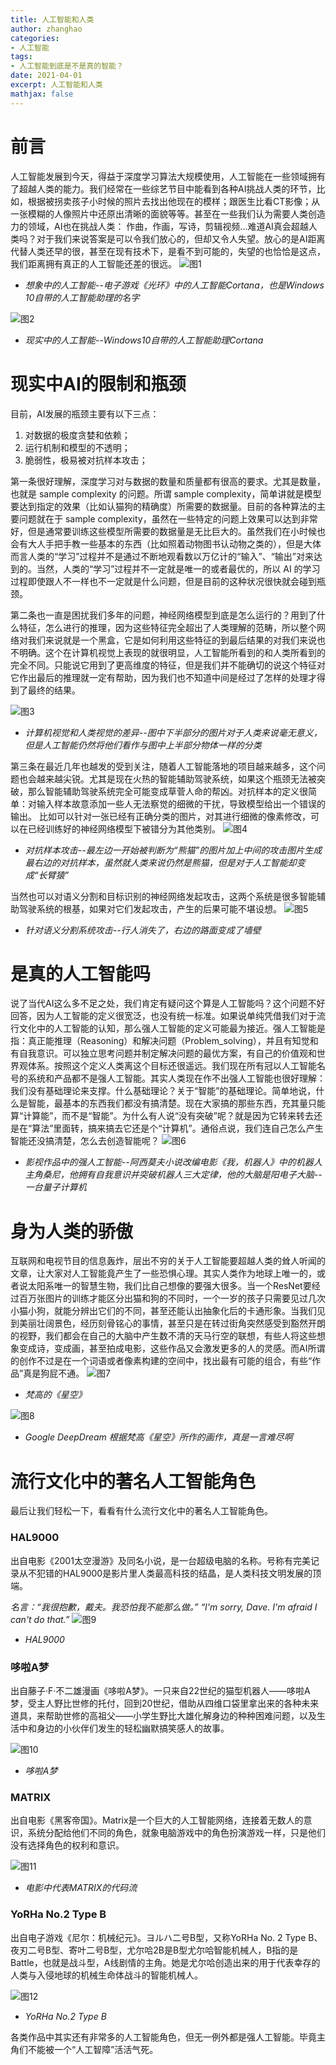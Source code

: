 ```yaml
---
title: 人工智能和人类
author: zhanghao
categories:
- 人工智能
tags: 
- 人工智能到底是不是真的智能？ 
date: 2021-04-01 
excerpt: 人工智能和人类
mathjax: false
---
```


<script type="text/x-mathjax-config">
    MathJax.Hub.Config({
    "HTML-CSS": { 
        preferredFont: "TeX", 
        availableFonts: ["STIX","TeX"], 
        linebreaks: { automatic:true }, 
        EqnChunk: (MathJax.Hub.Browser.isMobile ? 10 : 50) 
    },
    tex2jax: { 
        inlineMath: [ ["$", "$"], ["\\(","\\)"] ], 
        processEscapes: true, 
        ignoreClass: "tex2jax_ignore|dno",
        skipTags: ['script', 'noscript', 'style', 'textarea', 'pre', 'code']
    },
    TeX: {  
        equationNumbers: { autoNumber: "AMS" },
        noUndefined: { attributes: { mathcolor: "red", mathbackground: "#FFEEEE", mathsize: "90%" } }, 
        Macros: { href: "{}" } 
    },
    messageStyle: "none"
    }); 
</script>
<!-- 给MathJax元素添加has-jax class -->
<script type="text/x-mathjax-config">
    MathJax.Hub.Queue(function() {
        var all = MathJax.Hub.getAllJax(), i;
        for(i=0; i < all.length; i += 1) {
            all[i].SourceElement().parentNode.className += ' has-jax';
        }
    });
</script>
<!-- 通过连接CDN加载MathJax的js代码 -->
<script type="text/javascript" async
  src="https://cdnjs.cloudflare.com/ajax/libs/mathjax/2.7.1/MathJax.js?config=TeX-MML-AM_CHTML">
</script>

# 前言
人工智能发展到今天，得益于深度学习算法大规模使用，人工智能在一些领域拥有了超越人类的能力。我们经常在一些综艺节目中能看到各种AI挑战人类的环节，比如，根据被拐卖孩子小时候的照片去找出他现在的模样；跟医生比看CT影像；从一张模糊的人像照片中还原出清晰的面貌等等。甚至在一些我们认为需要人类创造力的领域，AI也在挑战人类： 作曲，作画，写诗，剪辑视频...难道AI真会超越人类吗？对于我们来说答案是可以令我们放心的，但却又令人失望。放心的是AI距离代替人类还早的很，甚至在现有技术下，是看不到可能的，失望的也恰恰是这点，我们距离拥有真正的人工智能还差的很远。
![图1](/pic/zhanghao/AI&Human/1.png)
* *想象中的人工智能--电子游戏《光环》中的人工智能Cortana，也是Windows 10自带的人工智能助理的名字*

![图2](/pic/zhanghao/AI&Human/2.png)
* *现实中的人工智能--Windows10自带的人工智能助理Cortana*

# 现实中AI的限制和瓶颈
目前，AI发展的瓶颈主要有以下三点：

1. 对数据的极度贪婪和依赖；
2. 运行机制和模型的不透明；
3. 脆弱性，极易被对抗样本攻击；

第一条很好理解，深度学习对与数据的数量和质量都有很高的要求。尤其是数量，也就是 sample complexity 的问题。所谓 sample complexity，简单讲就是模型要达到指定的效果（比如认猫狗的精确度）所需要的数据量。目前的各种算法的主要问题就在于 sample complexity，虽然在一些特定的问题上效果可以达到非常好，但是通常要训练这些模型所需要的数据量是无比巨大的。虽然我们在小时候也会有大人手把手教一些基本的东西（比如照着动物图书认动物之类的），但是大体而言人类的“学习”过程并不是通过不断地观看数以万亿计的“输入”、“输出”对来达到的。当然，人类的“学习”过程并不一定就是唯一的或者最优的，所以 AI 的学习过程即使跟人不一样也不一定就是什么问题，但是目前的这种状况很快就会碰到瓶颈。

第二条也一直是困扰我们多年的问题，神经网络模型到底是怎么运行的？用到了什么特征，怎么进行的推理，因为这些特征完全超出了人类理解的范畴，所以整个网络对我们来说就是一个黑盒，它是如何利用这些特征的到最后结果的对我们来说也不明确。这个在计算机视觉上表现的就很明显，人工智能所看到的和人类所看到的完全不同。只能说它用到了更高维度的特征，但是我们并不能确切的说这个特征对它作出最后的推理就一定有帮助，因为我们也不知道中间是经过了怎样的处理才得到了最终的结果。

![图3](/pic/zhanghao/AI&Human/3.png)
* *计算机视觉和人类视觉的差异--图中下半部分的图片对于人类来说毫无意义，但是人工智能仍然将他们看作与图中上半部分物体一样的分类*

第三条在最近几年也越发的受到关注，随着人工智能落地的项目越来越多，这个问题也会越来越尖锐。尤其是现在火热的智能辅助驾驶系统，如果这个瓶颈无法被突破，那么智能辅助驾驶系统完全可能变成草菅人命的帮凶。对抗样本的定义很简单：对输入样本故意添加一些人无法察觉的细微的干扰，导致模型给出一个错误的输出。
比如可以针对一张已经有正确分类的图片，对其进行细微的像素修改，可以在已经训练好的神经网络模型下被错分为其他类别。
![图4](/pic/zhanghao/AI&Human/4.png)
* *对抗样本攻击--最左边一开始被判断为“熊猫”的图片加上中间的攻击图片生成最右边的对抗样本，虽然就人类来说仍然是熊猫，但是对于人工智能却变成“长臂猿”*

当然也可以对语义分割和目标识别的神经网络发起攻击，这两个系统是很多智能辅助驾驶系统的根基，如果对它们发起攻击，产生的后果可能不堪设想。
![图5](/pic/zhanghao/AI&Human/5.png)
* *针对语义分割系统攻击--行人消失了，右边的路面变成了墙壁*

# 是真的人工智能吗
说了当代AI这么多不足之处，我们肯定有疑问这个算是人工智能吗？这个问题不好回答，因为人工智能的定义很宽泛，也没有统一标准。如果说单纯凭借我们对于流行文化中的人工智能的认知，那么强人工智能的定义可能最为接近。强人工智能是指：真正能推理（Reasoning）和解决问题（Problem_solving），并且有知觉和有自我意识。可以独立思考问题并制定解决问题的最优方案，有自己的价值观和世界观体系。按照这个定义人类离这个目标还很遥远。我们现在所有冠以人工智能名号的系统和产品都不是强人工智能。其实人类现在作不出强人工智能也很好理解：我们没有基础理论来支撑。什么基础理论？关于“智能”的基础理论。简单地说，什么是智能，最基本的东西我们都没有搞清楚。现在大家搞的那些东西，充其量只能算“计算能”，而不是“智能”。为什么有人说“没有突破”呢？就是因为它转来转去还是在“算法”里面转，搞来搞去它还是个“计算机”。通俗点说，我们连自己怎么产生智能还没搞清楚，怎么去创造智能呢？
![图6](/pic/zhanghao/AI&Human/6.png)
* *影视作品中的强人工智能--阿西莫夫小说改编电影《我，机器人》中的机器人主角桑尼，他拥有自我意识并突破机器人三大定律，他的大脑是阳电子大脑--一台量子计算机*

# 身为人类的骄傲
互联网和电视节目的信息轰炸，层出不穷的关于人工智能要超越人类的耸人听闻的文章，让大家对人工智能竟产生了一些恐惧心理。其实人类作为地球上唯一的，或者说太阳系唯一的智慧生物，我们比自己想像的要强大很多。当一个ResNet要经过百万张图片的训练才能区分出猫和狗的不同时，一个一岁的孩子只需要见过几次小猫小狗，就能分辨出它们的不同，甚至还能认出抽象化后的卡通形象。当我们见到美丽壮阔景色，经历刻骨铭心的事情，甚至只是在转过街角突然感受到豁然开朗的视野，我们都会在自己的大脑中产生数不清的天马行空的联想，有些人将这些想象变成诗，变成画，甚至拍成电影，这些作品又会激发更多的人的灵感。而AI所谓的创作不过是在一个词语或者像素构建的空间中，找出最有可能的组合，有些“作品”真是狗屁不通。
![图7](/pic/zhanghao/AI&Human/7.png)
* *梵高的《星空》*

![图8](/pic/zhanghao/AI&Human/8.png)
* *Google DeepDream 根据梵高《星空》所作的画作，真是一言难尽啊*

# 流行文化中的著名人工智能角色
最后让我们轻松一下，看看有什么流行文化中的著名人工智能角色。

### HAL9000
出自电影《2001太空漫游》及同名小说，是一台超级电脑的名称。号称有完美记录从不犯错的HAL9000是影片里人类最高科技的结晶，是人类科技文明发展的顶端。

*名言：“我很抱歉，戴夫。我恐怕我不能那么做。”
“I'm sorry, Dave. I'm afraid I can't do that.”*
![图9](/pic/zhanghao/AI&Human/9.png)
* *HAL9000*

### 哆啦A梦

出自藤子·F·不二雄漫画《哆啦A梦》。一只来自22世纪的猫型机器人——哆啦A梦，受主人野比世修的托付，回到20世纪，借助从四维口袋里拿出来的各种未来道具，来帮助世修的高祖父——小学生野比大雄化解身边的种种困难问题，以及生活中和身边的小伙伴们发生的轻松幽默搞笑感人的故事。

![图10](/pic/zhanghao/AI&Human/10.png)
* *哆啦A梦*

### MATRIX
出自电影《黑客帝国》。Matrix是一个巨大的人工智能网络，连接着无数人的意识，系统分配给他们不同的角色，就象电脑游戏中的角色扮演游戏一样，只是他们没有选择角色的权利和意识。

![图11](/pic/zhanghao/AI&Human/11.png)
* *电影中代表MATRIX的代码流*

### YoRHa No.2 Type B
出自电子游戏《尼尔：机械纪元》。ヨルハ二号B型，又称YoRHa No. 2 Type B、夜刃二号B型、寄叶二号B型，尤尔哈2B是B型尤尔哈智能机械人，B指的是Battle，也就是战斗型，A线剧情的主角。她是尤尔哈创造出来的用于代表幸存的人类与入侵地球的机械生命体战斗的智能机械人。


![图12](/pic/zhanghao/AI&Human/12.png)
* *YoRHa No.2 Type B*

各类作品中其实还有非常多的人工智能角色，但无一例外都是强人工智能。毕竟主角们不能被一个“人工智障”活活气死。
